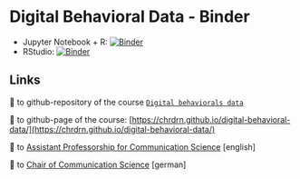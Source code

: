 # Digital Behavioral Data - Binder
- Jupyter Notebook + R: [![Binder](https://mybinder.org/badge_logo.svg)](https://mybinder.org/v2/gh/chrdrn/digital-behavior-data-binder/HEAD)
- RStudio: [![Binder](https://mybinder.org/badge_logo.svg)](https://mybinder.org/v2/gh/chrdrn/digital-behavior-data-binder/HEAD?urlpath=rstudio)


## Links
🔗 to github-repository of the course [`Digital behaviorals data`](https://github.com/chrdrn/digital-behavioral-data)

🔗 to github-page of the course: [https://chrdrn.github.io/digital-behavioral-data/](https://chrdrn.github.io/digital-behavioral-data/)

🔗 to [Assistant Professorship for Communication Science](https://www.communicationscience.rw.fau.de/) [english]

🔗 to [Chair of Communication Science](https://www.kowi.rw.fau.de/) [german]




